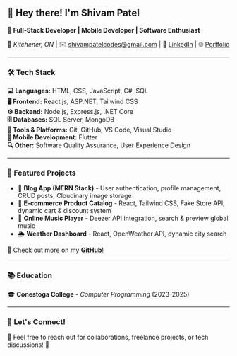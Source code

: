 ## 👋 Hey there! I'm Shivam Patel  
🚀 **Full-Stack Developer | Mobile Developer | Software Enthusiast**  

📍 *Kitchener, ON* | ✉️ [shivampatelcodes@gmail.com](mailto:shivampatelcodes@gmail.com) | 🔗 [LinkedIn](#) | 🌐 [Portfolio](#)

---

### 🛠 Tech Stack  
**💻 Languages:** HTML, CSS, JavaScript, C#, SQL  
**🖥 Frontend:** React.js, ASP.NET, Tailwind CSS  
**⚙️ Backend:** Node.js, Express.js, .NET Core  
**🗄 Databases:** SQL Server, MongoDB  
**🔧 Tools & Platforms:** Git, GitHub, VS Code, Visual Studio  
**📱 Mobile Development:** Flutter  
**🔍 Other:** Software Quality Assurance, User Experience Design  

---

### 📌 Featured Projects  
- 📖 **Blog App (MERN Stack)** - User authentication, profile management, CRUD posts, Cloudinary image storage  
- 🛒 **E-commerce Product Catalog** - React, Tailwind CSS, Fake Store API, dynamic cart & discount system  
- 🎵 **Online Music Player** - Deezer API integration, search & preview global music  
- 🌦 **Weather Dashboard** - React, OpenWeather API, dynamic city search  

🔗 Check out more on my **[GitHub](#)**!  

---

### 📚 Education  
🎓 **Conestoga College** - *Computer Programming* (2023-2025)  

---

### 📢 Let's Connect!  
💬 Feel free to reach out for collaborations, freelance projects, or tech discussions! 🚀  
